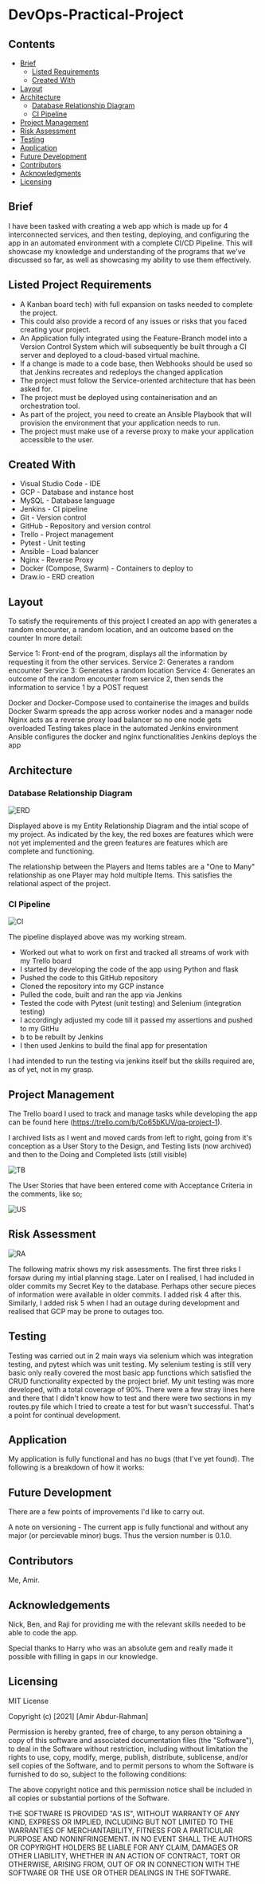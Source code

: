 # DevOps-Practical-Project

## Contents
* [Brief](https://github.com/AmirAR-QA/DevOps-Practical-Project#brief)
   * [Listed Requirements](https://github.com/AmirAR-QA/DevOps-Practical-Project#listed-project-requirements)
   * [Created With](https://github.com/AmirAR-QA/DevOps-Practical-Project#created-with)
* [Layout](https://github.com/AmirAR-QA/DevOps-Practical-Project#layout)
* [Architecture](https://github.com/AmirAR-QA/DevOps-Practical-Project#architecture)
   * [Database Relationship Diagram](https://github.com/AmirAR-QA/DevOps-Practical-Project#database-relationship-diagram)
   * [CI Pipeline](https://github.com/AmirAR-QA/DevOps-Practical-Project#ci-pipeline)
* [Project Management](https://github.com/AmirAR-QA/DevOps-Practical-Project#project-management)
* [Risk Assessment](https://github.com/AmirAR-QA/DevOps-Practical-Project#risk-assessment)
* [Testing](https://github.com/AmirAR-QA/DevOps-Practical-Project#testing)
* [Application](https://github.com/AmirAR-QA/DevOps-Practical-Project#application)
* [Future Development](https://github.com/AmirAR-QA/DevOps-Practical-Project#future-development)
* [Contributors](https://github.com/AmirAR-QA/DevOps-Practical-Project#contributors)
* [Acknowledgments](https://github.com/AmirAR-QA/DevOps-Practical-Project#acknowledgements)
* [Licensing](https://github.com/AmirAR-QA/DevOps-Practical-Project#licensing)

## Brief 

I have been tasked with creating a web app which is made up for 4 interconnected services, and then testing, deploying, and configuring the app in an automated environment with a complete CI/CD Pipeline. This will showcase my knowledge and understanding of the programs that we've discussed so far, as well as showcasing my ability to use them effectively. 

## Listed Project Requirements

* A Kanban board tech) with full expansion on tasks needed to complete the project.
* This could also provide a record of any issues or risks that you faced creating your project.
* An Application fully integrated using the Feature-Branch model into a Version Control System which will subsequently be built through a CI server and deployed to a cloud-based virtual machine.
* If a change is made to a code base, then Webhooks should be used so that Jenkins recreates and redeploys the changed application
* The project must follow the Service-oriented architecture that has been asked for.
* The project must be deployed using containerisation and an orchestration tool.
* As part of the project, you need to create an Ansible Playbook that will provision the environment that your application needs to run.
* The project must make use of a reverse proxy to make your application accessible to the user.

## Created With

* Visual Studio Code - IDE
* GCP - Database and instance host
* MySQL - Database language
* Jenkins - CI pipeline
* Git - Version control
* GitHub - Repository and version control
* Trello - Project management
* Pytest - Unit testing
* Ansible - Load balancer
* Nginx - Reverse Proxy
* Docker (Compose, Swarm) - Containers to deploy to
* Draw.io - ERD creation

## Layout

To satisfy the requirements of this project I created an app with generates a random encounter, a random location, and an outcome based on the counter In more detail:

Service 1: Front-end of the program, displays all the information by requesting it from the other services.
Service 2: Generates a random encounter
Service 3: Generates a random location
Service 4: Generates an outcome of the random encounter from service 2, then sends the information to service 1 by a POST request

Docker and Docker-Compose used to containerise the images and builds
Docker Swarm spreads the app across worker nodes and a manager node
Nginx acts as a reverse proxy load balancer so no one node gets overloaded
Testing takes place in the automated Jenkins environment
Ansible configures the docker and nginx functionalities
Jenkins deploys the app


## Architecture

### Database Relationship Diagram

![ERD](https://i.imgur.com/URk9NDA.png)

Displayed above is my Entity Relationship Diagram and the intial scope of my project. As indicated by the key, the red boxes are features which were not yet implemented and the green features are features which are complete and functioning. 

The relationship between the Players and Items tables are a "One to Many" relationship as one Player may hold multiple Items. This satisfies the relational aspect of the project.

### CI Pipeline

![CI](https://i.imgur.com/PcgtRtR.png)

The pipeline displayed above was my working stream. 
* Worked out what to work on first and tracked all streams of work with my Trello board
* I started by developing the code of the app using Python and flask
* Pushed the code to this GitHub repository
* Cloned the repository into my GCP instance
* Pulled the code, built and ran the app via Jenkins
* Tested the code with Pytest (unit testing) and Selenium (integration testing)
* I accordingly adjusted my code till it passed my assertions and pushed to my GitHu
* b to be rebuilt by Jenkins
* I then used Jenkins to build the final app for presentation

I had intended to run the testing via jenkins itself but the skills required are, as of yet, not in my grasp. 

## Project Management

The Trello board I used to track and manage tasks while developing the app can be found here (https://trello.com/b/Co65bKUV/qa-project-1). 

I archived lists as I went and moved cards from left to right, going from it's conception as a User Story to the Design, and Testing lists (now archived) and then to the Doing and Completed lists (still visible) 

![TB](https://i.imgur.com/Qq0qtZ4.png)

The User Stories that have been entered come with Acceptance Criteria in the comments, like so;

![US](https://i.imgur.com/NvCXOFm.png)

## Risk Assessment

![RA](https://i.imgur.com/uH8FiIy.png)

The following matrix shows my risk assessments. The first three risks I forsaw during my intial planning stage. Later on I realised, I had included in older commits my Secret Key to the database. Perhaps other secure pieces of information were available in older commits. I added risk 4 after this. Similarly, I added risk 5 when I had an outage during development and realised that GCP may be prone to outages too. 

## Testing

Testing was carried out in 2 main ways via selenium which was integration testing, and pytest which was unit testing. My selenium testing is still very basic only really covered the most basic app functions which satisfied the CRUD functionality expected by the project brief. My unit testing was more developed, with a total coverage of 90%. There were a few stray lines here and there that I didn't know how to test and there were two sections in my routes.py file which I tried to create a test for but wasn't successful. That's a point for continual development.

## Application

My application is fully functional and has no bugs (that I've yet found). The following is a breakdown of how it works:


## Future Development

There are a few points of improvements I'd like to carry out. 

A note on versioning - The current app is fully functional and without any major (or percievable minor) bugs. Thus the version number is 0.1.0.

## Contributors

Me, Amir. 

## Acknowledgements

Nick, Ben, and Raji for providing me with the relevant skills needed to be able to code the app.

Special thanks to Harry who was an absolute gem and really made it possible with filling in gaps in our knowledge. 

## Licensing 

MIT License

Copyright (c) [2021] [Amir Abdur-Rahman]

Permission is hereby granted, free of charge, to any person obtaining a copy
of this software and associated documentation files (the "Software"), to deal
in the Software without restriction, including without limitation the rights
to use, copy, modify, merge, publish, distribute, sublicense, and/or sell
copies of the Software, and to permit persons to whom the Software is
furnished to do so, subject to the following conditions:

The above copyright notice and this permission notice shall be included in all
copies or substantial portions of the Software.

THE SOFTWARE IS PROVIDED "AS IS", WITHOUT WARRANTY OF ANY KIND, EXPRESS OR
IMPLIED, INCLUDING BUT NOT LIMITED TO THE WARRANTIES OF MERCHANTABILITY,
FITNESS FOR A PARTICULAR PURPOSE AND NONINFRINGEMENT. IN NO EVENT SHALL THE
AUTHORS OR COPYRIGHT HOLDERS BE LIABLE FOR ANY CLAIM, DAMAGES OR OTHER
LIABILITY, WHETHER IN AN ACTION OF CONTRACT, TORT OR OTHERWISE, ARISING FROM,
OUT OF OR IN CONNECTION WITH THE SOFTWARE OR THE USE OR OTHER DEALINGS IN THE
SOFTWARE.
